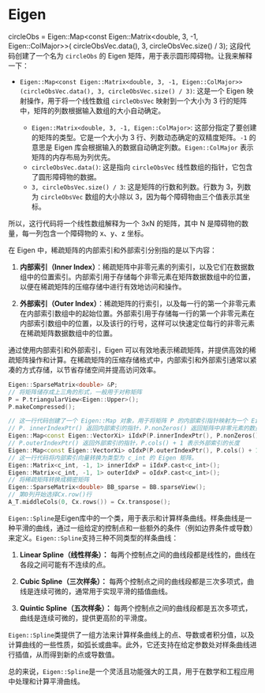 # Eigen
circleObs = Eigen::Map<const Eigen::Matrix<double, 3, -1, Eigen::ColMajor>>(
            circleObsVec.data(), 3, circleObsVec.size() / 3);
 这段代码创建了一个名为 `circleObs` 的 Eigen 矩阵，用于表示圆形障碍物。让我来解释一下：

- `Eigen::Map<const Eigen::Matrix<double, 3, -1, Eigen::ColMajor>>(circleObsVec.data(), 3, circleObsVec.size() / 3)`: 这是一个 Eigen 映射操作，用于将一个线性数组 `circleObsVec` 映射到一个大小为 3 行的矩阵中，矩阵的列数根据输入数组的大小自动确定。

  - `Eigen::Matrix<double, 3, -1, Eigen::ColMajor>`: 这部分指定了要创建的矩阵的类型。它是一个大小为 3 行、列数动态确定的双精度矩阵。`-1` 的意思是 Eigen 库会根据输入的数据自动确定列数。`Eigen::ColMajor` 表示矩阵的内存布局为列优先。
  - `circleObsVec.data()`: 这是指向 `circleObsVec` 线性数组的指针，它包含了圆形障碍物的数据。
  - `3, circleObsVec.size() / 3`: 这是矩阵的行数和列数。行数为 3，列数为 `circleObsVec` 数组的大小除以 3，因为每个障碍物由三个值表示其坐标。

所以，这行代码将一个线性数组解释为一个 3xN 的矩阵，其中 N 是障碍物的数量，每一列包含一个障碍物的 x、y、z 坐标。 

在 Eigen 中，稀疏矩阵的内部索引和外部索引分别指的是以下内容：

1. **内部索引（Inner Index）**：稀疏矩阵中非零元素的列索引，以及它们在数据数组中的位置索引。内部索引用于存储每个非零元素在矩阵数据数组中的位置，以便在稀疏矩阵的压缩存储中进行有效地访问和操作。

2. **外部索引（Outer Index）**：稀疏矩阵的行索引，以及每一行的第一个非零元素在内部索引数组中的起始位置。外部索引用于存储每一行的第一个非零元素在内部索引数组中的位置，以及该行的行号，这样可以快速定位每行的非零元素在稀疏矩阵数据数组中的位置。

通过使用内部索引和外部索引，Eigen 可以有效地表示稀疏矩阵，并提供高效的稀疏矩阵操作和计算。在稀疏矩阵的压缩存储格式中，内部索引和外部索引通常以紧凑的方式存储，以节省存储空间并提高访问效率。

```cpp
Eigen::SparseMatrix<double> &P;
// 将矩阵储存成上三角的形式，一般用于对称矩阵
P = P.triangularView<Eigen::Upper>();
P.makeCompressed();

// 这一行代码创建了一个 Eigen::Map 对象，用于将矩阵 P 的内部索引指针映射为一个 Eigen::VectorXi 类型的向量。
// P. innerIndexPtr() 返回内部索引的指针，P.nonZeros() 返回矩阵中非零元素的数量。
Eigen::Map<const Eigen::VectorXi> iIdxP(P.innerIndexPtr(), P.nonZeros());
// P.outerIndexPtr() 返回外部索引的指针，P.cols() + 1 表示外部索引的长度
Eigen::Map<const Eigen::VectorXi> oIdxP(P.outerIndexPtr(), P.cols() + 1);
// 这一行代码将内部索引向量转换为类型为 c_int 的 Eigen 矩阵。
Eigen::Matrix<c_int, -1, 1> innerIdxP = iIdxP.cast<c_int>();
Eigen::Matrix<c_int, -1, 1> outerIdxP = oIdxP.cast<c_int>();
// 将稀疏矩阵转换成稠密矩阵
Eigen::SparseMatrix<double> BB_sparse = BB.sparseView();
// 第0列开始选择Cx.row()行
A_T.middleCols(0, Cx.rows()) = Cx.transpose();
```


`Eigen::Spline`是Eigen库中的一个类，用于表示和计算样条曲线。样条曲线是一种平滑的曲线，通过一组给定的控制点和一些额外的条件（例如边界条件或导数）来定义。`Eigen::Spline`支持三种不同类型的样条曲线：

1. **Linear Spline（线性样条）：** 每两个控制点之间的曲线段都是线性的，曲线在各段之间可能有不连续的点。
   
2. **Cubic Spline（三次样条）：** 每两个控制点之间的曲线段都是三次多项式，曲线是连续可微的，通常用于实现平滑的插值曲线。

3. **Quintic Spline（五次样条）：** 每两个控制点之间的曲线段都是五次多项式，曲线是连续可微的，提供更高阶的平滑度。

`Eigen::Spline`类提供了一组方法来计算样条曲线上的点、导数或者积分值，以及计算曲线的一些性质，如弧长或曲率。此外，它还支持在给定参数处对样条曲线进行插值，从而得到新的点或导数值。

总的来说，`Eigen::Spline`是一个灵活且功能强大的工具，用于在数学和工程应用中处理和计算平滑曲线。